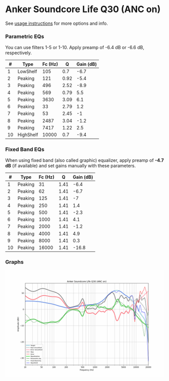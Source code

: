 # Anker Soundcore Life Q30 (ANC on)
See [usage instructions](https://github.com/jaakkopasanen/AutoEq#usage) for more options and info.

### Parametric EQs
You can use filters 1-5 or 1-10. Apply preamp of -6.4 dB or -6.6 dB, respectively.

|   # | Type      |   Fc (Hz) |    Q |   Gain (dB) |
|-----|-----------|-----------|------|-------------|
|   1 | LowShelf  |       105 | 0.7  |        -6.7 |
|   2 | Peaking   |       121 | 0.92 |        -5.4 |
|   3 | Peaking   |       496 | 2.52 |        -8.9 |
|   4 | Peaking   |       569 | 0.79 |         5.5 |
|   5 | Peaking   |      3630 | 3.09 |         6.1 |
|   6 | Peaking   |        33 | 2.79 |         1.2 |
|   7 | Peaking   |        53 | 2.45 |        -1   |
|   8 | Peaking   |      2487 | 3.04 |        -1.2 |
|   9 | Peaking   |      7417 | 1.22 |         2.5 |
|  10 | HighShelf |     10000 | 0.7  |        -9.4 |

### Fixed Band EQs
When using fixed band (also called graphic) equalizer, apply preamp of **-4.7 dB** (if available) and set gains manually with these parameters.

|   # | Type    |   Fc (Hz) |    Q |   Gain (dB) |
|-----|---------|-----------|------|-------------|
|   1 | Peaking |        31 | 1.41 |        -6.4 |
|   2 | Peaking |        62 | 1.41 |        -6.7 |
|   3 | Peaking |       125 | 1.41 |        -7   |
|   4 | Peaking |       250 | 1.41 |         1.4 |
|   5 | Peaking |       500 | 1.41 |        -2.3 |
|   6 | Peaking |      1000 | 1.41 |         4.1 |
|   7 | Peaking |      2000 | 1.41 |        -1.2 |
|   8 | Peaking |      4000 | 1.41 |         4.9 |
|   9 | Peaking |      8000 | 1.41 |         0.3 |
|  10 | Peaking |     16000 | 1.41 |       -16.8 |

### Graphs
![](./Anker%20Soundcore%20Life%20Q30%20(ANC%20on).png)
